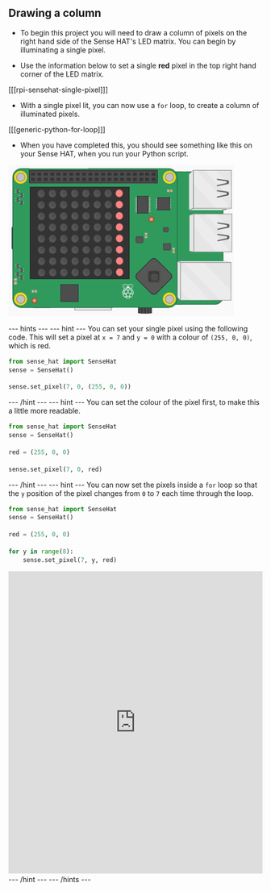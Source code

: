 ## Drawing a column

- To begin this project you will need to draw a column of pixels on the right hand side of the Sense HAT's LED matrix. You can begin by illuminating a single pixel.

- Use the information below to set a single **red** pixel in the top right hand corner of the LED matrix.

[[[rpi-sensehat-single-pixel]]]

- With a single pixel lit, you can now use a `for` loop, to create a column of illuminated pixels.

[[[generic-python-for-loop]]]

- When you have completed this, you should see something like this on your Sense HAT, when you run your Python script.

![single column](images/SH-1.png)

--- hints --- --- hint ---
You can set your single pixel using the following code. This will set a pixel at `x = 7` and `y = 0` with a colour of `(255, 0, 0)`, which is red.
```python
from sense_hat import SenseHat
sense = SenseHat()

sense.set_pixel(7, 0, (255, 0, 0))
```
--- /hint --- --- hint ---
You can set the colour of the pixel first, to make this a little more readable.
```python
from sense_hat import SenseHat
sense = SenseHat()

red = (255, 0, 0)

sense.set_pixel(7, 0, red)
```
--- /hint --- --- hint ---
You can now set the pixels inside a `for` loop so that the `y` position of the pixel changes from `0` to `7` each time through the loop.
```python
from sense_hat import SenseHat
sense = SenseHat()

red = (255, 0, 0)

for y in range(8):
	sense.set_pixel(7, y, red)
```
<iframe src="https://trinket.io/embed/python/d192c65943" width="100%" height="600" frameborder="0" marginwidth="0" marginheight="0" allowfullscreen></iframe>
--- /hint --- --- /hints ---
